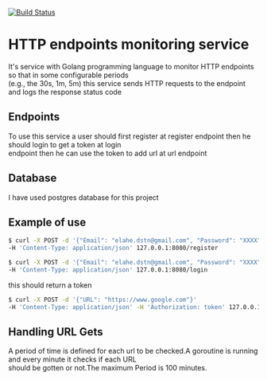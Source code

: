 [![Build Status](https://cloud.drone.io/api/badges/elahe-dastan/HTTP_monitoring/status.svg)](https://cloud.drone.io/elahe-dastan/HTTP_monitoring)

# HTTP endpoints monitoring service
It's service with Golang programming language to monitor HTTP endpoints so that in some configurable periods<br/>
(e.g., the 30s, 1m, 5m) this service sends HTTP requests to the endpoint and logs the response status code<br/>

## Endpoints
To use this service a user should first register at register endpoint then he should login to get a token at login<br/>
endpoint then he can use the token to add url at url endpoint 

## Database
I have used postgres database for this project 

## Example of use
```sh
$ curl -X POST -d '{"Email": "elahe.dstn@gmail.com", "Password": "XXXX"}' 
-H 'Content-Type: application/json' 127.0.0.1:8080/register
```
```sh
$ curl -X POST -d '{"Email": "elahe.dstn@gmail.com", "Password": "XXXX"}' 
-H 'Content-Type: application/json' 127.0.0.1:8080/login
```
this should return a token

```sh
$ curl -X POST -d '{"URL": "https://www.google.com"}' 
-H 'Content-Type: application/json' -H 'Authorization: token' 127.0.0.1:8080/url
```

## Handling URL Gets
A period of time is defined for each url to be checked.A goroutine is running and every minute it checks if each URL<br/>
should be gotten or not.The maximum Period is 100 minutes.